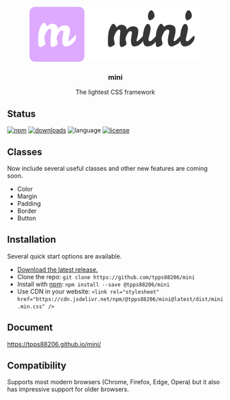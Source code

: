 <p align="center">
  <a href="https://github.com/tpps88206/mini">
    <img src="logo.png" alt="logo">
  </a>
  <h3 align="center">mini</h3>
  <p align="center">
    The lightest CSS framework
  </p>
</p>

## Status

[![npm](https://img.shields.io/npm/v/@tpps88206/mini.svg)](https://www.npmjs.com/package/@tpps88206/mini)
[![downloads](https://img.shields.io/npm/dt/@tpps88206/mini.svg)](https://www.npmjs.com/package/@tpps88206/mini)
![language](https://img.shields.io/badge/language-css-orange.svg)
[![license](https://img.shields.io/badge/license-MIT-000000.svg)](https://github.com/tpps88206/mini/blob/master/LICENSE)

## Classes

Now include several useful classes and other new features are coming soon.

* Color
* Margin
* Padding
* Border
* Button

## Installation

Several quick start options are available.

* [Download the latest release.](https://github.com/tpps88206/mini/archive/v1.0.2.zip)
* Clone the repo: `git clone https://github.com/tpps88206/mini`
* Install with [npm](https://www.npmjs.com/): `npm install --save @tpps88206/mini`
* Use CDN in your website: `<link rel="stylesheet" href="https://cdn.jsdelivr.net/npm/@tpps88206/mini@latest/dist/mini.min.css" />`

## Document

https://tpps88206.github.io/mini/

## Compatibility

Supports most modern browsers (Chrome, Firefox, Edge, Opera) but it also has impressive support for older browsers.
